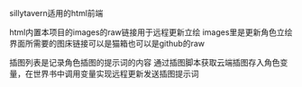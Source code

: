 sillytavern适用的html前端

html内置本项目的images的raw链接用于远程更新立绘
images里是更新角色立绘界面所需要的图床链接可以是猫箱也可以是github的raw

插图列表是记录角色插图的提示词的内容
通过插图脚本获取云端插图存入角色变量，在世界书中调用变量实现远程更新发送插图提示词
